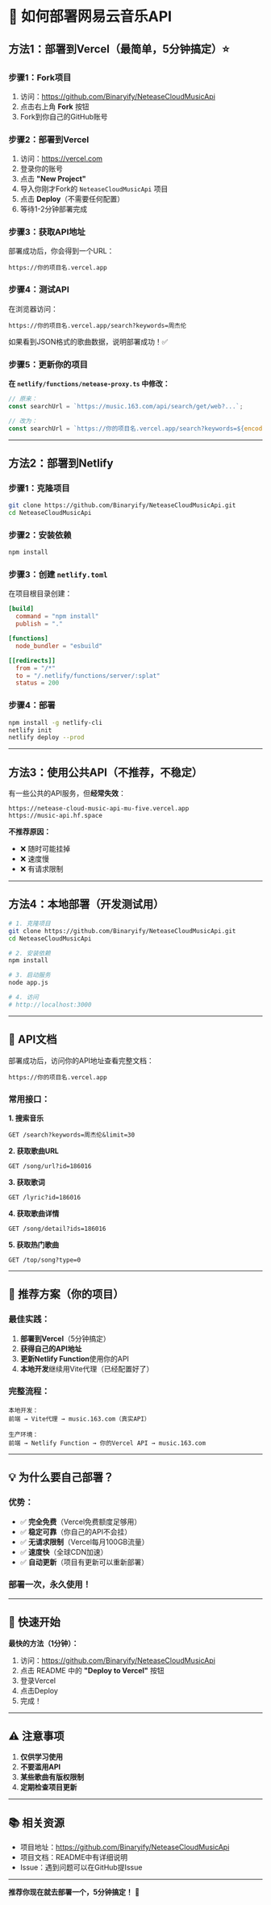 # 🎵 如何部署网易云音乐API

## 方法1：部署到Vercel（最简单，5分钟搞定）⭐

### 步骤1：Fork项目

1. 访问：https://github.com/Binaryify/NeteaseCloudMusicApi
2. 点击右上角 **Fork** 按钮
3. Fork到你自己的GitHub账号

### 步骤2：部署到Vercel

1. 访问：https://vercel.com
2. 登录你的账号
3. 点击 **"New Project"**
4. 导入你刚才Fork的 `NeteaseCloudMusicApi` 项目
5. 点击 **Deploy**（不需要任何配置）
6. 等待1-2分钟部署完成

### 步骤3：获取API地址

部署成功后，你会得到一个URL：
```
https://你的项目名.vercel.app
```

### 步骤4：测试API

在浏览器访问：
```
https://你的项目名.vercel.app/search?keywords=周杰伦
```

如果看到JSON格式的歌曲数据，说明部署成功！✅

### 步骤5：更新你的项目

**在 `netlify/functions/netease-proxy.ts` 中修改：**

```typescript
// 原来：
const searchUrl = `https://music.163.com/api/search/get/web?...`;

// 改为：
const searchUrl = `https://你的项目名.vercel.app/search?keywords=${encodeURIComponent(keyword)}&limit=30`;
```

---

## 方法2：部署到Netlify

### 步骤1：克隆项目

```bash
git clone https://github.com/Binaryify/NeteaseCloudMusicApi.git
cd NeteaseCloudMusicApi
```

### 步骤2：安装依赖

```bash
npm install
```

### 步骤3：创建 `netlify.toml`

在项目根目录创建：
```toml
[build]
  command = "npm install"
  publish = "."

[functions]
  node_bundler = "esbuild"

[[redirects]]
  from = "/*"
  to = "/.netlify/functions/server/:splat"
  status = 200
```

### 步骤4：部署

```bash
npm install -g netlify-cli
netlify init
netlify deploy --prod
```

---

## 方法3：使用公共API（不推荐，不稳定）

有一些公共的API服务，但**经常失效**：

```
https://netease-cloud-music-api-mu-five.vercel.app
https://music-api.hf.space
```

**不推荐原因：**
- ❌ 随时可能挂掉
- ❌ 速度慢
- ❌ 有请求限制

---

## 方法4：本地部署（开发测试用）

```bash
# 1. 克隆项目
git clone https://github.com/Binaryify/NeteaseCloudMusicApi.git
cd NeteaseCloudMusicApi

# 2. 安装依赖
npm install

# 3. 启动服务
node app.js

# 4. 访问
# http://localhost:3000
```

---

## 📝 API文档

部署成功后，访问你的API地址查看完整文档：
```
https://你的项目名.vercel.app
```

### 常用接口：

**1. 搜索音乐**
```
GET /search?keywords=周杰伦&limit=30
```

**2. 获取歌曲URL**
```
GET /song/url?id=186016
```

**3. 获取歌词**
```
GET /lyric?id=186016
```

**4. 获取歌曲详情**
```
GET /song/detail?ids=186016
```

**5. 获取热门歌曲**
```
GET /top/song?type=0
```

---

## 🎯 推荐方案（你的项目）

### 最佳实践：

1. **部署到Vercel**（5分钟搞定）
2. **获得自己的API地址**
3. **更新Netlify Function**使用你的API
4. **本地开发**继续用Vite代理（已经配置好了）

### 完整流程：

```
本地开发：
前端 → Vite代理 → music.163.com（真实API）

生产环境：
前端 → Netlify Function → 你的Vercel API → music.163.com
```

---

## 💡 为什么要自己部署？

### 优势：
- ✅ **完全免费**（Vercel免费额度足够用）
- ✅ **稳定可靠**（你自己的API不会挂）
- ✅ **无请求限制**（Vercel每月100GB流量）
- ✅ **速度快**（全球CDN加速）
- ✅ **自动更新**（项目有更新可以重新部署）

### 部署一次，永久使用！

---

## 🚀 快速开始

**最快的方法（1分钟）：**

1. 访问：https://github.com/Binaryify/NeteaseCloudMusicApi
2. 点击 README 中的 **"Deploy to Vercel"** 按钮
3. 登录Vercel
4. 点击Deploy
5. 完成！

---

## ⚠️ 注意事项

1. **仅供学习使用**
2. **不要滥用API**
3. **某些歌曲有版权限制**
4. **定期检查项目更新**

---

## 📚 相关资源

- 项目地址：https://github.com/Binaryify/NeteaseCloudMusicApi
- 项目文档：README中有详细说明
- Issue：遇到问题可以在GitHub提Issue

---

**推荐你现在就去部署一个，5分钟搞定！** 🎉
